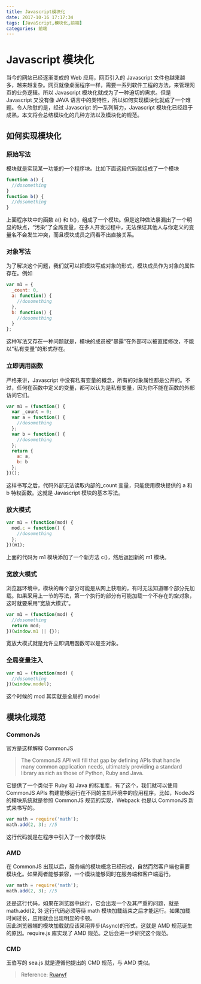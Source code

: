 ```yaml
---
title: Javascript模块化
date: 2017-10-16 17:17:34
tags: [JavaScript,模块化,前端]
categories: 前端
---
```


# Javascript 模块化

当今的网站已经逐渐变成的 Web 应用，网页引入的 Javascript 文件也越来越多，越来越复杂。网页就像桌面程序一样，需要一系列软件工程的方法，来管理网页的业务逻辑。所以 Javascript 模块化就成为了一种迫切的需求。但是 Javascript 又没有像 JAVA 语言中的类特性，所以如何实现模块化就成了一个难题。令人欣慰的是，经过 Javascript 的一系列努力，Javascript 模块化已经趋于成熟，本文将会总结模块化的几种方法以及模块化的规范。

<!-- more -->

## 如何实现模块化

### 原始写法

模块就是实现某一功能的一个程序块。比如下面这段代码就组成了一个模块

```javascript
function a() {
  //dosomething
}
function b() {
  //dosomething
}
```

上面程序块中的函数 a() 和 b()，组成了一个模块。但是这种做法暴漏出了一个明显的缺点，“污染”了全局变量，在多人开发过程中，无法保证其他人与你定义的变量名不会发生冲突，而且模块成员之间看不出直接关系。

### 对象写法

为了解决这个问题，我们就可以把模块写成对象的形式，模块成员作为对象的属性存在。例如

```javascript
var m1 = {
  _count: 0,
  a: function() {
    //dosomething
  },
  b: function() {
    //dosomething
  }
};
```

这种写法又存在一种问题就是，模块的成员被“暴露”在外部可以被直接修改，不能以“私有变量”的形式存在。

### 立即调用函数

严格来讲，Javascript 中没有私有变量的概念，所有的对象属性都是公开的。不过，任何在函数中定义的变量，都可以认为是私有变量，因为你不能在函数的外部访问它们。

```javascript
var m1 = (function() {
  var _count = 0;
  var a = function() {
    //dosomething
  };
  var b = function() {
    //dosomething
  };
  return {
    a: a,
    b: b
  };
})();
```

这样书写之后，代码外部无法读取内部的\_count 变量，只能使用模块提供的 a 和 b 特权函数。这就是 Javascript 模块的基本写法。

### 放大模式

```javascript
var m1 = (function(mod) {
  mod.c = function() {
    //dosomething
  };
})(m1);
```

上面的代码为 m1 模块添加了一个新方法 c()，然后返回新的 m1 模块。

### 宽放大模式

浏览器环境中，模块的每个部分可能是从网上获取的，有时无法知道哪个部分先加载。如果采用上一节的写法，第一个执行的部分有可能加载一个不存在的空对象，这时就要采用“宽放大模式”。

```javascript
var m1 = (function(mod) {
  //dosomething
  return mod;
})(window.m1 || {});
```

宽放大模式就是允许立即调用函数可以是空对象。

### 全局变量注入

```javascript
var m1 = (function(mod) {
  //dosomething
})(window.model);
```

这个时候的 mod 其实就是全局的 model

## 模块化规范

### CommonJs

官方是这样解释 CommonJS

> The CommonJS API will fill that gap by defining APIs that handle many common application needs, ultimately providing a standard library as rich as those of Python, Ruby and Java.

它提供了一个类似于 Ruby 和 Java 的标准库，有了这个，我们就可以使用 CommonJS APIs 构建能够运行在不同的主机环境中的应用程序。比如，NodeJS 的模块系统就是参照 CommonJS 规范的实现，Webpack 也是以 CommonJS 新式来书写的。

```javascript
var math = require('math');
math.add(2, 3); //5
```

这行代码就是在程序中引入了一个数学模块

### AMD

在 CommonJS 出现以后，服务端的模块概念已经形成，自然而然客户端也需要模块化。如果两者能够兼容，一个模块能够同时在服务端和客户端运行。

```javascript
var math = require('math');
math.add(2, 3); //5
```

还是这行代码，如果在浏览器中运行，它会出现一个及其严重的问题，就是 math.add(2, 3) 这行代码必须等待 math 模块加载结束之后才能运行。如果加载时间过长，应用就会出现明显的卡顿。<br>
因此浏览器端的模块加载就应该采用异步(Async)的形式，这就是 AMD 规范诞生的原因。require.js 库实现了 AMD 规范。之后会进一步研究这个规范。

### CMD

玉伯写的 sea.js 就是遵循他提出的 CMD 规范，与 AMD 类似。

> Reference: <a href="http://www.ruanyifeng.com/blog/2012/10/javascript_module.html" target="_blank">Ruanyf</a>
